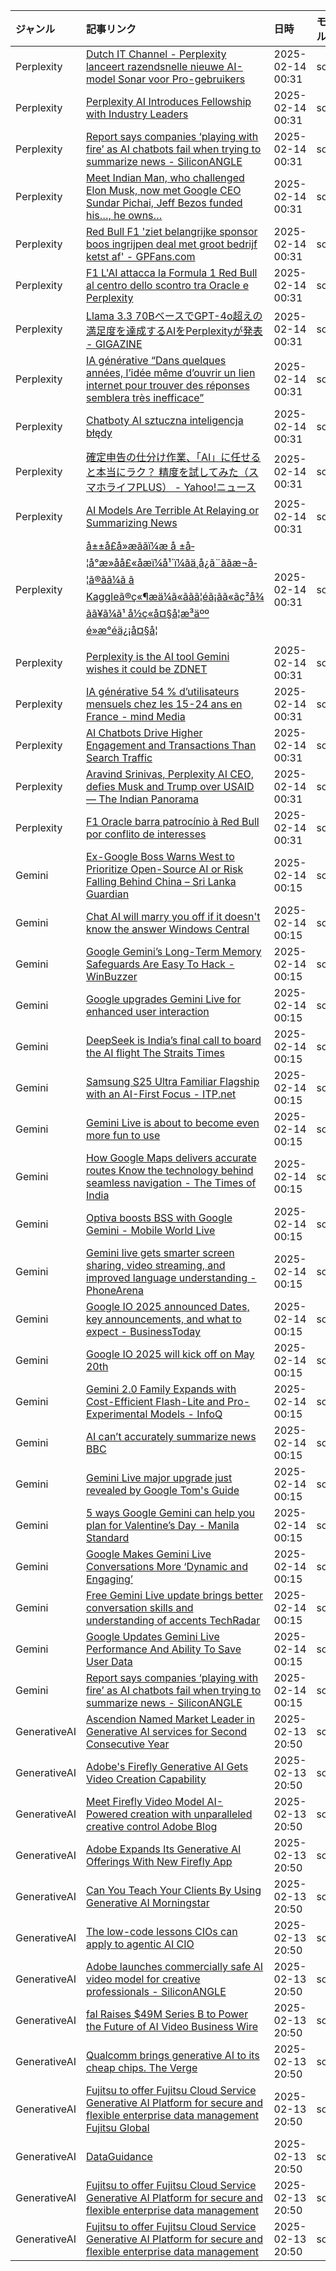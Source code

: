 | ジャンル | 記事リンク | 日時 | モデル |
| :----- | :----- | :----- | :----- |
| Perplexity | [Dutch IT Channel - Perplexity lanceert razendsnelle nieuwe AI-model Sonar voor Pro-gebruikers](Perplexity_1739461560.md) | 2025-02-14 00:31 | sonar |
| Perplexity | [Perplexity AI Introduces Fellowship with Industry Leaders](Perplexity_1739461513.md) | 2025-02-14 00:31 | sonar |
| Perplexity | [Report says companies ‘playing with fire’ as AI chatbots fail when trying to summarize news - SiliconANGLE](Perplexity_1739461468.md) | 2025-02-14 00:31 | sonar |
| Perplexity | [Meet Indian Man, who challenged Elon Musk, now met Google CEO Sundar Pichai, Jeff Bezos funded his…, he owns…](Perplexity_1739461426.md) | 2025-02-14 00:31 | sonar |
| Perplexity | [Red Bull F1 'ziet belangrijke sponsor boos ingrijpen deal met groot bedrijf ketst af' - GPFans.com](Perplexity_1739461382.md) | 2025-02-14 00:31 | sonar |
| Perplexity | [F1 L'AI attacca la Formula 1 Red Bull al centro dello scontro tra Oracle e Perplexity](Perplexity_1739461342.md) | 2025-02-14 00:31 | sonar |
| Perplexity | [Llama 3.3 70BベースでGPT-4o超えの満足度を達成するAIをPerplexityが発表 - GIGAZINE](Perplexity_1739461297.md) | 2025-02-14 00:31 | sonar |
| Perplexity | [IA générative “Dans quelques années, l’idée même d’ouvrir un lien internet pour trouver des réponses semblera très inefficace”](Perplexity_1739461256.md) | 2025-02-14 00:31 | sonar |
| Perplexity | [Chatboty AI sztuczna inteligencja błędy](Perplexity_1739461214.md) | 2025-02-14 00:31 | sonar |
| Perplexity | [確定申告の仕分け作業、「AI」に任せると本当にラク？ 精度を試してみた（スマホライフPLUS） - Yahoo!ニュース](Perplexity_1739461169.md) | 2025-02-14 00:31 | sonar |
| Perplexity | [AI Models Are Terrible At Relaying or Summarizing News](Perplexity_1739461127.md) | 2025-02-14 00:31 | sonar |
| Perplexity | [å±±å£å»æããï¼æ å ±å­¦å°æ»åå£«åæï¼å¹´ï¼ãä¸­å¿ã¨ããæ¬å­¦ã®ãã¼ã ã Kaggleã®ç«¶æä¼ã«ããã¦éã¡ãã«ãç²å¾ ãã¥ã¼ã¹ å½ç«å¤§å­¦æ³äºº é»æ°éä¿¡å¤§å­¦](Perplexity_1739461084.md) | 2025-02-14 00:31 | sonar |
| Perplexity | [Perplexity is the AI tool Gemini wishes it could be ZDNET](Perplexity_1739461044.md) | 2025-02-14 00:31 | sonar |
| Perplexity | [IA générative 54 % d’utilisateurs mensuels chez les 15-24 ans en France - mind Media](Perplexity_1739460849.md) | 2025-02-14 00:31 | sonar |
| Perplexity | [AI Chatbots Drive Higher Engagement and Transactions Than Search Traffic](Perplexity_1739460804.md) | 2025-02-14 00:31 | sonar |
| Perplexity | [Aravind Srinivas, Perplexity AI CEO, defies Musk and Trump over USAID — The Indian Panorama](Perplexity_1739460760.md) | 2025-02-14 00:31 | sonar |
| Perplexity | [F1 Oracle barra patrocínio à Red Bull por conflito de interesses](Perplexity_1739460717.md) | 2025-02-14 00:31 | sonar |
| Gemini | [Ex-Google Boss Warns West to Prioritize Open-Source AI or Risk Falling Behind China – Sri Lanka Guardian](Gemini_1739460673.md) | 2025-02-14 00:15 | sonar |
| Gemini | [Chat AI will marry you off if it doesn't know the answer Windows Central](Gemini_1739460531.md) | 2025-02-14 00:15 | sonar |
| Gemini | [Google Gemini’s Long-Term Memory Safeguards Are Easy To Hack - WinBuzzer](Gemini_1739460489.md) | 2025-02-14 00:15 | sonar |
| Gemini | [Google upgrades Gemini Live for enhanced user interaction](Gemini_1739460438.md) | 2025-02-14 00:15 | sonar |
| Gemini | [DeepSeek is India’s final call to board the AI flight The Straits Times](Gemini_1739460396.md) | 2025-02-14 00:15 | sonar |
| Gemini | [Samsung S25 Ultra Familiar Flagship with an AI-First Focus - ITP.net](Gemini_1739460353.md) | 2025-02-14 00:15 | sonar |
| Gemini | [Gemini Live is about to become even more fun to use](Gemini_1739460308.md) | 2025-02-14 00:15 | sonar |
| Gemini | [How Google Maps delivers accurate routes Know the technology behind seamless navigation - The Times of India](Gemini_1739460262.md) | 2025-02-14 00:15 | sonar |
| Gemini | [Optiva boosts BSS with Google Gemini - Mobile World Live](Gemini_1739460218.md) | 2025-02-14 00:15 | sonar |
| Gemini | [Gemini live gets smarter screen sharing, video streaming, and improved language understanding - PhoneArena](Gemini_1739460170.md) | 2025-02-14 00:15 | sonar |
| Gemini | [Google IO 2025 announced Dates, key announcements, and what to expect - BusinessToday](Gemini_1739460128.md) | 2025-02-14 00:15 | sonar |
| Gemini | [Google IO 2025 will kick off on May 20th](Gemini_1739460086.md) | 2025-02-14 00:15 | sonar |
| Gemini | [Gemini 2.0 Family Expands with Cost-Efficient Flash-Lite and Pro-Experimental Models - InfoQ](Gemini_1739460045.md) | 2025-02-14 00:15 | sonar |
| Gemini | [AI can’t accurately summarize news BBC](Gemini_1739460003.md) | 2025-02-14 00:15 | sonar |
| Gemini | [Gemini Live major upgrade just revealed by Google Tom's Guide](Gemini_1739459960.md) | 2025-02-14 00:15 | sonar |
| Gemini | [5 ways Google Gemini can help you plan for Valentine’s Day - Manila Standard](Gemini_1739459919.md) | 2025-02-14 00:15 | sonar |
| Gemini | [Google Makes Gemini Live Conversations More ‘Dynamic and Engaging’](Gemini_1739459870.md) | 2025-02-14 00:15 | sonar |
| Gemini | [Free Gemini Live update brings better conversation skills and understanding of accents TechRadar](Gemini_1739459826.md) | 2025-02-14 00:15 | sonar |
| Gemini | [Google Updates Gemini Live Performance And Ability To Save User Data](Gemini_1739459785.md) | 2025-02-14 00:15 | sonar |
| Gemini | [Report says companies ‘playing with fire’ as AI chatbots fail when trying to summarize news - SiliconANGLE](Gemini_1739459737.md) | 2025-02-14 00:15 | sonar |
| GenerativeAI | [Ascendion Named Market Leader in Generative AI services for Second Consecutive Year](GenerativeAI_1739448237.md) | 2025-02-13 20:50 | sonar |
| GenerativeAI | [Adobe's Firefly Generative AI Gets Video Creation Capability](GenerativeAI_1739448193.md) | 2025-02-13 20:50 | sonar |
| GenerativeAI | [Meet Firefly Video Model AI-Powered creation with unparalleled creative control Adobe Blog](GenerativeAI_1739448151.md) | 2025-02-13 20:50 | sonar |
| GenerativeAI | [Adobe Expands Its Generative AI Offerings With New Firefly App](GenerativeAI_1739448108.md) | 2025-02-13 20:50 | sonar |
| GenerativeAI | [Can You Teach Your Clients By Using Generative AI Morningstar](GenerativeAI_1739448067.md) | 2025-02-13 20:50 | sonar |
| GenerativeAI | [The low-code lessons CIOs can apply to agentic AI CIO](GenerativeAI_1739448024.md) | 2025-02-13 20:50 | sonar |
| GenerativeAI | [Adobe launches commercially safe AI video model for creative professionals - SiliconANGLE](GenerativeAI_1739447971.md) | 2025-02-13 20:50 | sonar |
| GenerativeAI | [fal Raises $49M Series B to Power the Future of AI Video Business Wire](GenerativeAI_1739447927.md) | 2025-02-13 20:50 | sonar |
| GenerativeAI | [Qualcomm brings generative AI to its cheap chips. The Verge](GenerativeAI_1739447882.md) | 2025-02-13 20:50 | sonar |
| GenerativeAI | [Fujitsu to offer Fujitsu Cloud Service Generative AI Platform for secure and flexible enterprise data management Fujitsu Global](GenerativeAI_1739447842.md) | 2025-02-13 20:50 | sonar |
| GenerativeAI | [DataGuidance](GenerativeAI_1739447801.md) | 2025-02-13 20:50 | sonar |
| GenerativeAI | [Fujitsu to offer Fujitsu Cloud Service Generative AI Platform for secure and flexible enterprise data management](GenerativeAI_1739447759.md) | 2025-02-13 20:50 | sonar |
| GenerativeAI | [Fujitsu to offer Fujitsu Cloud Service Generative AI Platform for secure and flexible enterprise data management](GenerativeAI_1739447717.md) | 2025-02-13 20:50 | sonar |


